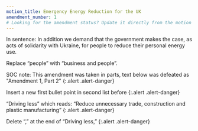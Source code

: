 ```yaml
---
motion_title: Emergency Energy Reduction for the UK
amendment_number: 1
# Looking for the amendment status? Update it directly from the motion page!
---
```

In sentence:
In addition we demand that the government makes the case, as acts of solidarity with Ukraine, for people to reduce their personal energy use.

Replace
“people”
with
“business and people”.

SOC note: This amendment was taken in parts, text below was defeated as "Amendment 1, Part 2"
{:.alert .alert-danger}

Insert a new first bullet point in second list before
{:.alert .alert-danger}

“Driving less” which reads:
“Reduce unnecessary trade, construction and plastic manufacturing”
{:.alert .alert-danger}

Delete
“,”
at the end of
“Driving less,”
{:.alert .alert-danger}
